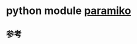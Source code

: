 python module [paramiko](https://www.paramiko.org/)
===================================================

参考
----
